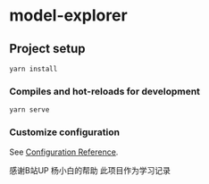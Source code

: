 # model-explorer

## Project setup
```
yarn install
```

### Compiles and hot-reloads for development
```
yarn serve
```

### Customize configuration
See [Configuration Reference](https://cli.vuejs.org/config/).

感谢B站UP 杨小白的帮助 此项目作为学习记录
